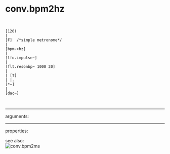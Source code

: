 # conv.bpm2hz

```


[120(
|
[F]  /*simple metronome*/
|
[bpm->hz]
|
[lfo.impulse~]
|
[flt.resonbp~ 1000 20]
|
| [T]
| |.
[*~]
|
[dac~]

            
```
---
arguments:


---
properties:


see also:<br>
![conv.bpm2ms]("img/object_conv.bpm2ms.png")
